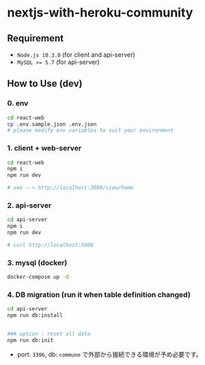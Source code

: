 # nextjs-with-heroku-community

## Requirement
* `Node.js 10.3.0` (for client and api-server)
* `MySQL >= 5.7` (for api-server)

## How to Use (dev)
### 0. env
```sh
cd react-web
cp .env.sample.json .env.json
# please modify env variables to suit your environment
```

### 1. client + web-server
```sh
cd react-web
npm i
npm run dev

# see --> http://localhost:3000/view/home
```

### 2. api-server
```sh
cd api-server
npm i
npm run dev

# curl http://localhost:5000
```

### 3. mysql (docker)
```sh
docker-compose up -d
```

### 4. DB migration (run it when table definition changed)
```sh
cd api-server
npm run db:install


### option : reset all data
npm run db:init
```
* port: `3306`, db: `commune` で外部から接続できる環境が予め必要です。
